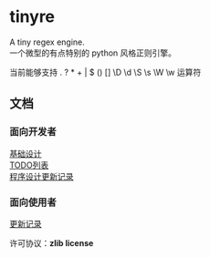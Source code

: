 
# tinyre  

A tiny regex engine.  
一个微型的有点特别的 python 风格正则引擎。  

当前能够支持 . ? * + | $ () [] \D \d \S \s \W \w 运算符  

## 文档

### 面向开发者
[基础设计](https://github.com/fy0/TinyRe/wiki/%E5%9F%BA%E7%A1%80%E8%AE%BE%E8%AE%A1)  
[TODO列表](https://github.com/fy0/TinyRe/wiki/todo-list)  
[程序设计更新记录](https://github.com/fy0/TinyRe/wiki/design-update)  

### 面向使用者
[更新记录](https://github.com/fy0/TinyRe/wiki/Update)  

许可协议：**zlib license**

